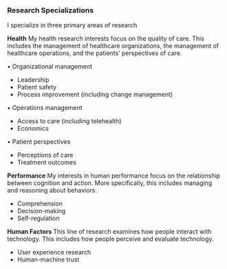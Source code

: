 ### Research Specializations
I specialize in three primary areas of research

<b>Health</b> My health research interests focus on the quality of care. This includes the management of healthcare organizations, the management of                                  healthcare operations, and the patients’ perspectives of care. 

•	Organizational management
- Leadership
- Patient safety
- Process improvement (including change management)

•	Operations management
- Access to care (including telehealth)
- Economics 

•	Patient perspectives 
- Perceptions of care
- Treatment outcomes

<b>Performance</b> My interests in human performance focus on the relationship between cognition and action. More specifically, this includes managing and reasoning about behaviors.  
- Comprehension
- Decision-making 
- Self-regulation

<b>Human Factors </b> This line of research examines how people interact with technology. This includes how people perceive and evaluate technology.
- User experience research
- Human-machine trust 
